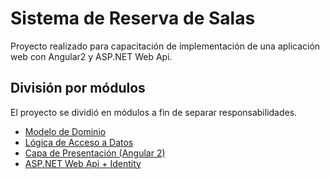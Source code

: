 # Sistema de Reserva de Salas

Proyecto realizado para capacitación de implementación de una aplicación web con Angular2 y ASP.NET Web Api.

## División por módulos

El proyecto se dividió en módulos a fin de separar responsabilidades.

* [Modelo de Dominio](../../tree/master/ReservaSalas)
* [Lógica de Acceso a Datos](../../tree/master/DataAccess)
* [Capa de Presentación (Angular 2)](../../tree/master/Angular)
* [ASP.NET Web Api + Identity](../../tree/master/WebApi)